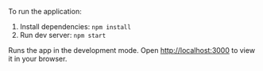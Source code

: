 To run the application:

1. Install dependencies: ```npm install```
2. Run dev server: ```npm start```

Runs the app in the development mode.
Open [http://localhost:3000](http://localhost:3000) to view it in your browser.

